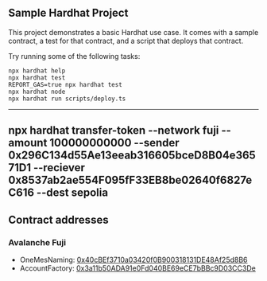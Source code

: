 ## Sample Hardhat Project

This project demonstrates a basic Hardhat use case. It comes with a sample contract, a test for that contract, and a script that deploys that contract.

Try running some of the following tasks:

```shell
npx hardhat help
npx hardhat test
REPORT_GAS=true npx hardhat test
npx hardhat node
npx hardhat run scripts/deploy.ts
```
---
npx hardhat transfer-token --network fuji --amount 100000000000 --sender 0x296C134d55Ae13eeab316605bceD8B04e36571D1 --reciever 0x8537ab2ae554F095fF33EB8be02640f6827eC616 --dest sepolia
---

## Contract addresses

### Avalanche Fuji

- OneMesNaming: [0x40cBEf3710a03420f0B900318131DE48Af25d8B6]()
- AccountFactory: [0x3a11b50ADA91e0Fd040BE69eCE7bBBc9D03CC3De]()